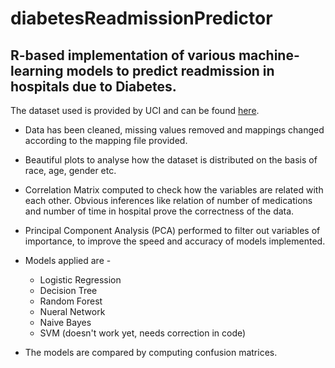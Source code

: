 # diabetesReadmissionPredictor #

## R-based implementation of various machine-learning models to predict readmission in hospitals due to Diabetes. ##

The dataset used is provided by UCI and can be found [here](https://archive.ics.uci.edu/ml/datasets/diabetes+130-us+hospitals+for+years+1999-2008).

* Data has been cleaned, missing values removed and mappings changed according to the mapping file provided.

* Beautiful plots to analyse how the dataset is distributed on the basis of race, age, gender etc.

* Correlation Matrix computed to check how the variables are related with each other. Obvious inferences like relation of number of medications
  and number of time in hospital prove the correctness of the data.

* Principal Component Analysis (PCA) performed to filter out variables of importance, to improve the speed and accuracy of models implemented.

* Models applied are - 
  * Logistic Regression
  * Decision Tree
  * Random Forest
  * Nueral Network
  * Naive Bayes
  * SVM (doesn't work yet, needs correction in code)
  
* The models are compared by computing confusion matrices.

